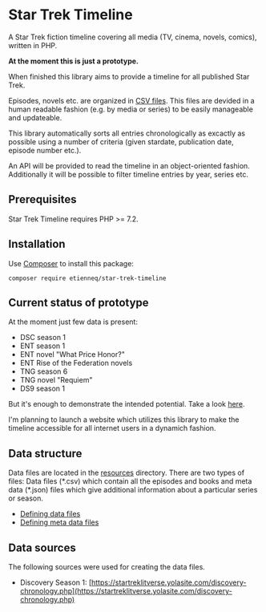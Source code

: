 # Star Trek Timeline

A Star Trek fiction timeline covering all media (TV, cinema, novels, comics), written in PHP.

**At the moment this is just a prototype.**

When finished this library aims to provide a timeline for all published Star Trek.

Episodes, novels etc. are organized in [CSV files](resources). This files are devided in a human readable fashion (e.g. by media or series) to be easily manageable and updateable.

This library automatically sorts all entries chronologically as excactly as possible using a number of criteria (given stardate, publication date, episode number etc.).

An API will be provided to read the timeline in an object-oriented fashion.
Additionally it will be possible to filter timeline entries by year, series etc.

## Prerequisites

Star Trek Timeline requires PHP >= 7.2.

## Installation

Use [Composer](https://getcomposer.org/) to install this package:

```
composer require etienneq/star-trek-timeline
```

## Current status of prototype

At the moment just few data is present:
* DSC season 1
* ENT season 1
* ENT novel "What Price Honor?"
* ENT Rise of the Federation novels
* TNG season 6
* TNG novel "Requiem"
* DS9 season 1

But it's enough to demonstrate the intended potential. Take a look [here](timeline_example.md).

I'm planning to launch a website which utilizes this library to make the timeline accessible for all internet users in a dynamich fashion.

## Data structure

Data files are located in the [resources](resources) directory.
There are two types of files: Data files (\*.csv) which contain all the episodes and books and meta data (\*.json) files which give additional information about a particular series or season.

* [Defining data files](doc/data-files.md)
* [Defining meta data files](doc/meta-data-files.md)

## Data sources

The following sources were used for creating the data files.

* Discovery Season 1: [https://startreklitverse.yolasite.com/discovery-chronology.php](https://startreklitverse.yolasite.com/discovery-chronology.php)